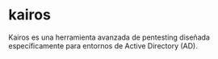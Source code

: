 # kairos
Kairos es una herramienta avanzada de pentesting diseñada específicamente para entornos de Active Directory (AD).
